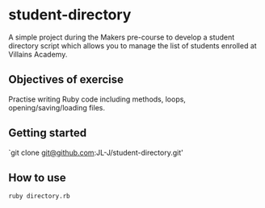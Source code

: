 # student-directory

A simple project during the Makers pre-course to develop a student directory script which allows you to manage the list of students enrolled at Villains Academy.

## Objectives of exercise ##
Practise writing Ruby code including methods, loops, opening/saving/loading files. 

## Getting started ##
`git clone git@github.com:JL-J/student-directory.git'

## How to use ##
``` shell 
ruby directory.rb
```
